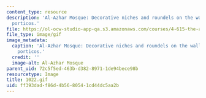 ```yaml
---
content_type: resource
description: 'Al-Azhar Mosque: Decorative niches and roundels on the wall ofthe mosque
  porticos.'
file: https://ol-ocw-studio-app-qa.s3.amazonaws.com/courses/4-615-the-architecture-of-cairo-spring-2002/ff393dadf86d4b5680541cd44dc5aa2b_1022.gif
file_type: image/gif
image_metadata:
  caption: 'Al-Azhar Mosque: Decorative niches and roundels on the wall ofthe mosque
    porticos.'
  credit: ''
  image-alt: Al-Azhar Mosque
parent_uid: 72c5f5ed-463b-d382-8971-1de94bece98b
resourcetype: Image
title: 1022.gif
uid: ff393dad-f86d-4b56-8054-1cd44dc5aa2b
---
```

